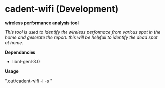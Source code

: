 # cadent-wifi (Development)
**wireless performance analysis tool**

*This tool is used to identify the wireless performace from various spot
in the home and generate the report. this will be helpfull to identify the
dead spot at home.*

**Dependancies**
* libnl-genl-3.0

**Usage**

".out/cadent-wifi -i <interface name> -s <ssid>"
